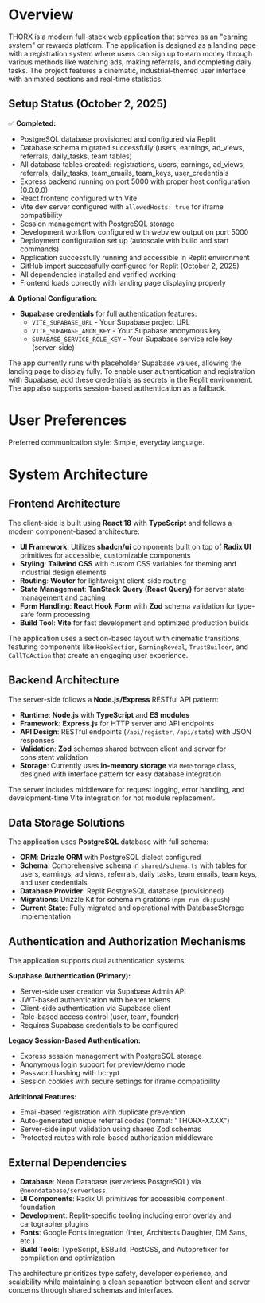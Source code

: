 # Overview

THORX is a modern full-stack web application that serves as an "earning system" or rewards platform. The application is designed as a landing page with a registration system where users can sign up to earn money through various methods like watching ads, making referrals, and completing daily tasks. The project features a cinematic, industrial-themed user interface with animated sections and real-time statistics.

## Setup Status (October 2, 2025)

✅ **Completed:**
- PostgreSQL database provisioned and configured via Replit
- Database schema migrated successfully (users, earnings, ad_views, referrals, daily_tasks, team tables)
- All database tables created: registrations, users, earnings, ad_views, referrals, daily_tasks, team_emails, team_keys, user_credentials
- Express backend running on port 5000 with proper host configuration (0.0.0.0)
- React frontend configured with Vite
- Vite dev server configured with `allowedHosts: true` for iframe compatibility
- Session management with PostgreSQL storage
- Development workflow configured with webview output on port 5000
- Deployment configuration set up (autoscale with build and start commands)
- Application successfully running and accessible in Replit environment
- GitHub import successfully configured for Replit (October 2, 2025)
- All dependencies installed and verified working
- Frontend loads correctly with landing page displaying properly

⚠️ **Optional Configuration:**
- **Supabase credentials** for full authentication features:
  - `VITE_SUPABASE_URL` - Your Supabase project URL
  - `VITE_SUPABASE_ANON_KEY` - Your Supabase anonymous key
  - `SUPABASE_SERVICE_ROLE_KEY` - Your Supabase service role key (server-side)

The app currently runs with placeholder Supabase values, allowing the landing page to display fully. To enable user authentication and registration with Supabase, add these credentials as secrets in the Replit environment. The app also supports session-based authentication as a fallback.

# User Preferences

Preferred communication style: Simple, everyday language.

# System Architecture

## Frontend Architecture

The client-side is built using **React 18** with **TypeScript** and follows a modern component-based architecture:

- **UI Framework**: Utilizes **shadcn/ui** components built on top of **Radix UI** primitives for accessible, customizable components
- **Styling**: **Tailwind CSS** with custom CSS variables for theming and industrial design elements
- **Routing**: **Wouter** for lightweight client-side routing
- **State Management**: **TanStack Query (React Query)** for server state management and caching
- **Form Handling**: **React Hook Form** with **Zod** schema validation for type-safe form processing
- **Build Tool**: **Vite** for fast development and optimized production builds

The application uses a section-based layout with cinematic transitions, featuring components like `HookSection`, `EarningReveal`, `TrustBuilder`, and `CallToAction` that create an engaging user experience.

## Backend Architecture

The server-side follows a **Node.js/Express** RESTful API pattern:

- **Runtime**: **Node.js** with **TypeScript** and **ES modules**
- **Framework**: **Express.js** for HTTP server and API endpoints
- **API Design**: RESTful endpoints (`/api/register`, `/api/stats`) with JSON responses
- **Validation**: **Zod** schemas shared between client and server for consistent validation
- **Storage**: Currently uses **in-memory storage** via `MemStorage` class, designed with interface pattern for easy database integration

The server includes middleware for request logging, error handling, and development-time Vite integration for hot module replacement.

## Data Storage Solutions

The application uses **PostgreSQL** database with full schema:

- **ORM**: **Drizzle ORM** with PostgreSQL dialect configured
- **Schema**: Comprehensive schema in `shared/schema.ts` with tables for users, earnings, ad views, referrals, daily tasks, team emails, team keys, and user credentials
- **Database Provider**: Replit PostgreSQL database (provisioned)
- **Migrations**: Drizzle Kit for schema migrations (`npm run db:push`)
- **Current State**: Fully migrated and operational with DatabaseStorage implementation

## Authentication and Authorization Mechanisms

The application supports dual authentication systems:

**Supabase Authentication (Primary):**
- Server-side user creation via Supabase Admin API
- JWT-based authentication with bearer tokens
- Client-side authentication via Supabase client
- Role-based access control (user, team, founder)
- Requires Supabase credentials to be configured

**Legacy Session-Based Authentication:**
- Express session management with PostgreSQL storage
- Anonymous login support for preview/demo mode
- Password hashing with bcrypt
- Session cookies with secure settings for iframe compatibility

**Additional Features:**
- Email-based registration with duplicate prevention
- Auto-generated unique referral codes (format: "THORX-XXXX")
- Server-side input validation using shared Zod schemas
- Protected routes with role-based authorization middleware

## External Dependencies

- **Database**: Neon Database (serverless PostgreSQL) via `@neondatabase/serverless`
- **UI Components**: Radix UI primitives for accessible component foundation
- **Development**: Replit-specific tooling including error overlay and cartographer plugins
- **Fonts**: Google Fonts integration (Inter, Architects Daughter, DM Sans, etc.)
- **Build Tools**: TypeScript, ESBuild, PostCSS, and Autoprefixer for compilation and optimization

The architecture prioritizes type safety, developer experience, and scalability while maintaining a clean separation between client and server concerns through shared schemas and interfaces.
